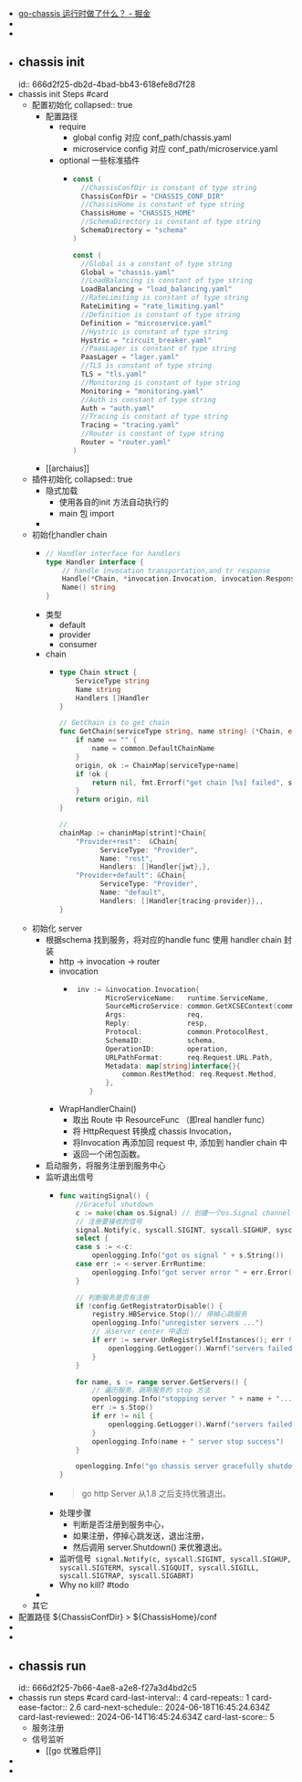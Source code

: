 - [go-chassis 运行时做了什么？ - 掘金](https://juejin.cn/post/6900457796018372616/)
-
-
- ## chassis init
  id:: 666d2f25-db2d-4bad-bb43-618efe8d7f28
- chassis init Steps #card
	- 配置初始化
	  collapsed:: true
		- 配置路径
			- require
				- global config 对应 conf_path/chassis.yaml
				- microservice config 对应 conf_path/microservice.yaml
			- optional 一些标准插件
				- ```go
				  const (
				  	//ChassisConfDir is constant of type string
				  	ChassisConfDir = "CHASSIS_CONF_DIR"
				  	//ChassisHome is constant of type string
				  	ChassisHome = "CHASSIS_HOME"
				  	//SchemaDirectory is constant of type string
				  	SchemaDirectory = "schema"
				  )
				  
				  const (
				  	//Global is a constant of type string
				  	Global = "chassis.yaml"
				  	//LoadBalancing is constant of type string
				  	LoadBalancing = "load_balancing.yaml"
				  	//RateLimiting is constant of type string
				  	RateLimiting = "rate_limiting.yaml"
				  	//Definition is constant of type string
				  	Definition = "microservice.yaml"
				  	//Hystric is constant of type string
				  	Hystric = "circuit_breaker.yaml"
				  	//PaasLager is constant of type string
				  	PaasLager = "lager.yaml"
				  	//TLS is constant of type string
				  	TLS = "tls.yaml"
				  	//Monitoring is constant of type string
				  	Monitoring = "monitoring.yaml"
				  	//Auth is constant of type string
				  	Auth = "auth.yaml"
				  	//Tracing is constant of type string
				  	Tracing = "tracing.yaml"
				  	//Router is constant of type string
				  	Router = "router.yaml"
				  )
				  ```
		- [[archaius]]
	- 插件初始化
	  collapsed:: true
		- 隐式加载
			- 使用各自的init 方法自动执行的
			- main 包 import
		-
	- 初始化handler chain
		- ```go 
		  // Handler interface for handlers
		  type Handler interface {
		      // handle invocation transportation,and tr response
		      Handle(*Chain, *invocation.Invocation, invocation.ResponseCallBack)
		      Name() string
		  }
		  
		  ```
		- 类型
			- default
			- provider
			- consumer
		- chain
			- ```go
			  type Chain struct {
			      ServiceType string
			      Name string
			      Handlers []Handler
			  }
			  
			  // GetChain is to get chain
			  func GetChain(serviceType string, name string) (*Chain, error) {
			      if name == "" {
			          name = common.DefaultChainName
			      }
			      origin, ok := ChainMap[serviceType+name]
			      if !ok {
			          return nil, fmt.Errorf("get chain [%s] failed", serviceType+name)
			      }
			      return origin, nil
			  }
			  
			  // 
			  chainMap := chaninMap[strint]*Chain{
			      "Provider+rest":  &Chain{
			            ServiceType: "Provider",
			            Name: "rest",
			            Handlers: []Handler{jwt},},
			      "Provider+default": &Chain{
			            ServiceType: "Provider",
			            Name: "default",
			            Handlers: []Handler{tracing-provider}},,
			  }
			  
			  ```
	- 初始化 server
		- 根据schema 找到服务，将对应的handle func 使用 handler chain 封装
			- http -> invocation -> router
			- invocation
				- ```go
				   inv := &invocation.Invocation{
				          MicroServiceName:   runtime.ServiceName,
				          SourceMicroService: common.GetXCSEContext(common.HeaderSourceName, req.Request),
				          Args:               req,
				          Reply:              resp,
				          Protocol:           common.ProtocolRest,
				          SchemaID:           schema,
				          OperationID:        operation,
				          URLPathFormat:      req.Request.URL.Path,
				          Metadata: map[string]interface{}{
				              common.RestMethod: req.Request.Method,
				          },
				      }
				  
				  ```
			- WrapHandlerChain()
				- 取出 Route 中 ResourceFunc （即real handler func）
				- 将 HttpRequest 转换成 chassis Invocation，
				- 将Invocation 再添加回 request 中, 添加到 handler chain 中
				- 返回一个闭包函数。
		- 启动服务，将服务注册到服务中心
		- 监听退出信号
			- ```go
			  func waitingSignal() {
			      //Graceful shutdown
			      c := make(chan os.Signal) // 创建一个os.Signal channel
			      // 注册要接收的信号
			      signal.Notify(c, syscall.SIGINT, syscall.SIGHUP, syscall.SIGTERM, syscall.SIGQUIT, syscall.SIGILL, syscall.SIGTRAP, syscall.SIGABRT)
			      select {
			      case s := <-c:
			          openlogging.Info("got os signal " + s.String())
			      case err := <-server.ErrRuntime:
			          openlogging.Info("got server error " + err.Error())
			      }
			  
			      // 判断服务是否有注册
			      if !config.GetRegistratorDisable() {
			          registry.HBService.Stop()// 停掉心跳服务
			          openlogging.Info("unregister servers ...")
			          // 从server center 中退出
			          if err := server.UnRegistrySelfInstances(); err != nil {
			              openlogging.GetLogger().Warnf("servers failed to unregister: %s", err)
			          }
			      }
			  
			      for name, s := range server.GetServers() {
			          // 遍历服务，调用服务的 stop 方法
			          openlogging.Info("stopping server " + name + "...")
			          err := s.Stop()
			          if err != nil {
			              openlogging.GetLogger().Warnf("servers failed to stop: %s", err)
			          }
			          openlogging.Info(name + " server stop success")
			      }
			  
			      openlogging.Info("go chassis server gracefully shutdown")
			  }
			  
			  ```
			- > go http Server 从1.8 之后支持优雅退出。
			- 处理步骤
				- 判断是否注册到服务中心，
				- 如果注册，停掉心跳发送，退出注册，
				- 然后调用 server.Shutdown() 来优雅退出。
			- 监听信号` signal.Notify(c, syscall.SIGINT, syscall.SIGHUP, syscall.SIGTERM, syscall.SIGQUIT, syscall.SIGILL, syscall.SIGTRAP, syscall.SIGABRT)`
			- Why no kill? #todo
		-
	- 其它
- 配置路径 ${ChassisConfDir}  > ${ChassisHome}/conf
-
-
- ## chassis run
  id:: 666d2f25-7b66-4ae8-a2e8-f27a3d4bd2c5
- chassis run steps #card
  card-last-interval:: 4
  card-repeats:: 1
  card-ease-factor:: 2.6
  card-next-schedule:: 2024-06-18T16:45:24.634Z
  card-last-reviewed:: 2024-06-14T16:45:24.634Z
  card-last-score:: 5
	- 服务注册
	- 信号监听
		- [[go 优雅启停]]
-
-